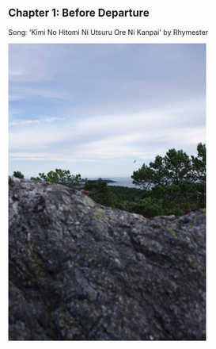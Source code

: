 ## Chapter 1: Before Departure

Song: 'Kimi No Hitomi Ni Utsuru Ore Ni Kanpai' by Rhymester

<img src="../../images/countries/norway/before_departure.jpg" alt="Moment of reflection, a few weeks before departure" title="Before Departure" style="width: 80%; max-width: 400px;" />

